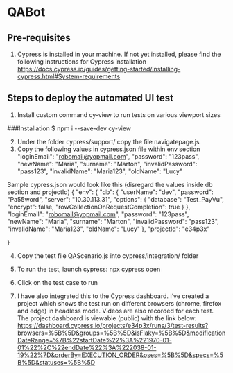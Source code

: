 # QABot

## Pre-requisites

1.	Cypress is installed in your machine. If not yet installed, please find the following instructions for Cypress installation
https://docs.cypress.io/guides/getting-started/installing-cypress.html#System-requirements

## Steps to deploy the automated UI test
1.	Install custom command cy-view to run tests on various viewport sizes

###Installation
$ npm i --save-dev cy-view

2.	Under the folder cypress/support/ copy the file navigatepage.js
3.	Copy the following values in cypress.json file within env section
    "loginEmail": "robomail@yopmail.com",
    "password": "123pass",  
    "newName": "Maria",
    "surname": "Marton",
    "invalidPassword": "pass123",
    "invalidName": "Maria123",
    "oldName": "Lucy"

Sample cypress.json would look like this (disregard the values inside db section and projectId)
{
  "env": {
    "db": {
      "userName": "dev",
      "password": "Pa55word",
      "server": "10.30.113.31",
      "options": {
        "database": "Test_PayVu",
        "encrypt": false,
        "rowCollectionOnRequestCompletion": true
      }
    },
    "loginEmail": "robomail@yopmail.com",
    "password": "123pass",  
    "newName": "Maria",
    "surname": "Marton",
    "invalidPassword": "pass123",
    "invalidName": "Maria123",
    "oldName": "Lucy"
  },
  "projectId": "e34p3x"

}

4.	Copy the test file QAScenario.js into cypress/integration/ folder
5.	To run the test, launch cypress:
     npx cypress open
6.	Click on the test case to run

7.	I have also integrated this to the Cypress dashboard. I’ve created a project which shows the test run on different browsers (chrome, firefox and edge) in headless mode. Videos are also recorded for each test. The project dashboard is viewable (public) with the link below:
https://dashboard.cypress.io/projects/e34p3x/runs/3/test-results?browsers=%5B%5D&groups=%5B%5D&isFlaky=%5B%5D&modificationDateRange=%7B%22startDate%22%3A%221970-01-01%22%2C%22endDate%22%3A%222038-01-19%22%7D&orderBy=EXECUTION_ORDER&oses=%5B%5D&specs=%5B%5D&statuses=%5B%5D
